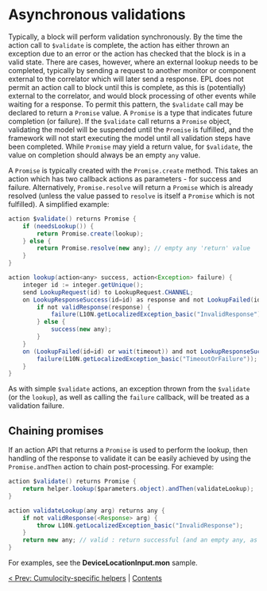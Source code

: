 # Asynchronous validations

Typically, a block will perform validation synchronously. By the time the action call to `$validate` is complete, the action has either thrown an exception due to an error or the action has checked that the block is in a valid state. There are cases, however, where an external lookup needs to be completed, typically by sending a request to another monitor or component external to the correlator which will later send a response. EPL does not permit an action call to block until this is complete, as this is (potentially) external to the correlator, and would block processing of other events while waiting for a response. To permit this pattern, the `$validate` call may be declared to return a `Promise` value. A `Promise` is a type that indicates future completion (or failure). If the `$validate` call returns a `Promise` object, validating the model will be suspended until the `Promise` is fulfilled, and the framework will not start executing the model until all validation steps have been completed. While `Promise` may yield a return value, for `$validate`, the value on completion should always be an empty `any` value.

A `Promise` is typically created with the `Promise.create` method. This takes an action which has two callback actions as parameters - for success and failure. Alternatively, `Promise.resolve` will return a `Promise` which is already resolved (unless the value passed to `resolve` is itself a `Promise` which is not fulfilled). A simplified example:

```Java
action $validate() returns Promise {
    if (needsLookup()) {
        return Promise.create(lookup);
    } else {
        return Promise.resolve(new any); // empty any 'return' value
    }
}

action lookup(action<any> success, action<Exception> failure) {
    integer id := integer.getUnique();
    send LookupRequest(id) to LookupRequest.CHANNEL;
    on LookupResponseSuccess(id=id) as response and not LookupFailed(id=id) within(timeout) {
        if not validResponse(response) {
            failure(L10N.getLocalizedException_basic("InvalidResponse"));
        } else {
            success(new any);
        }
    }
    on (LookupFailed(id=id) or wait(timeout)) and not LookupResponseSuccess(id=id) {
        failure(L10N.getLocalizedException_basic("TimeoutOrFailure"));
    }
}
```

As with simple `$validate` actions, an exception thrown from the `$validate` (or the `lookup`), as well as calling the `failure` callback, will be treated as a validation failure.

## Chaining promises

If an action API that returns a `Promise` is used to perform the lookup, then handling of the response to validate it can be easily achieved by using the `Promise.andThen` action to chain post-processing. For example:

```Java
action $validate() returns Promise {
    return helper.lookup($parameters.object).andThen(validateLookup);
}

action validateLookup(any arg) returns any {
    if not validResponse(<Response> arg) {
        throw L10N.getLocalizedException_basic("InvalidResponse");
    }
    return new any; // valid : return successful (and an empty any, as required from the $validate).
}
```

For examples, see the **DeviceLocationInput.mon** sample.

[< Prev: Cumulocity-specific helpers](105-CumulocityHelper.md) | [Contents](000-contents.md)

